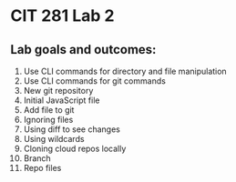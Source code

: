 # CIT 281 Lab 2

<h2>Lab goals and outcomes:</h2>
<ol>
  <li>Use CLI commands for directory and file manipulation</li>
  <li>Use CLI commands for git commands</li>
  <li>New git repository</li>
  <li> Initial JavaScript file </li>
  <li> Add file to git </li>
  <li> Ignoring files </li>
  <li> Using diff to see changes </li>
  <li> Using wildcards</li>
  <li> Cloning cloud repos locally</li>
  <li> Branch </li>
  <li> Repo files </li>
</ol>
